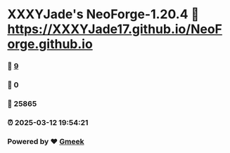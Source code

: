 # XXXYJade's NeoForge-1.20.4 :link: https://XXXYJade17.github.io/NeoForge.github.io 
### :page_facing_up: [9](https://XXXYJade17.github.io/NeoForge.github.io/tag.html) 
### :speech_balloon: 0 
### :hibiscus: 25865 
### :alarm_clock: 2025-03-12 19:54:21 
### Powered by :heart: [Gmeek](https://github.com/Meekdai/Gmeek)
